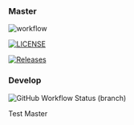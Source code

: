 ### Master
![workflow](https://github.com/ifthikar10/DevOps_Labs/actions/workflows/main.yml/badge.svg)

[![LICENSE](https://img.shields.io/github/license/ifthikar10/devops_labs.svg?style=flat-square)](https://github.com/ifthikar10/devops_labs/blob/master/LICENSE)

[![Releases](https://img.shields.io/github/release/ifthikar10/devops_labs/all.svg?style=flat-square)](https://github.com/ifthikar10/devops_labs/releases)

### Develop
![GitHub Workflow Status (branch)](https://img.shields.io/github/actions/workflow/status/ifthikar10/DevOps_Labs/main.yml?branch=develop&style=flat-square)

Test Master